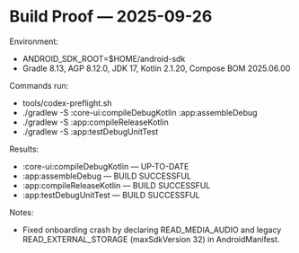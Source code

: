 # Build Proof — 2025-09-26

Environment:
- ANDROID_SDK_ROOT=$HOME/android-sdk
- Gradle 8.13, AGP 8.12.0, JDK 17, Kotlin 2.1.20, Compose BOM 2025.06.00

Commands run:
- tools/codex-preflight.sh
- ./gradlew -S :core-ui:compileDebugKotlin :app:assembleDebug
- ./gradlew -S :app:compileReleaseKotlin
- ./gradlew -S :app:testDebugUnitTest

Results:
- :core-ui:compileDebugKotlin — UP-TO-DATE
- :app:assembleDebug — BUILD SUCCESSFUL
- :app:compileReleaseKotlin — BUILD SUCCESSFUL
- :app:testDebugUnitTest — BUILD SUCCESSFUL

Notes:
- Fixed onboarding crash by declaring READ_MEDIA_AUDIO and legacy READ_EXTERNAL_STORAGE (maxSdkVersion 32) in AndroidManifest.
